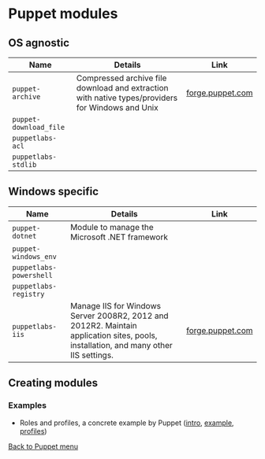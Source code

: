 # Puppet modules

## OS agnostic

| Name                    | Details                          | Link |
| ----------------------- | -------------------------------- | ---- |
| `puppet-archive`        | Compressed archive file download and extraction with native types/providers for Windows and Unix | [forge.puppet.com](https://forge.puppet.com/puppet/archive) |
| `puppet-download_file`  | | |
| `puppetlabs-acl`        | | |
| `puppetlabs-stdlib`     | | |

## Windows specific

| Name                    | Details                          | Link |
| ----------------------- | -------------------------------- | ---- |
| `puppet-dotnet`         | Module to manage the Microsoft .NET framework | | [forge.puppet.com](https://forge.puppet.com/puppet/dotnet) |
| `puppet-windows_env`    | | |
| `puppetlabs-powershell` | | |
| `puppetlabs-registry`   | | |
| `puppetlabs-iis`        | Manage IIS for Windows Server 2008R2, 2012 and 2012R2. Maintain application sites, pools, installation, and many other IIS settings. | [forge.puppet.com](https://forge.puppet.com/puppetlabs/iis) |

## Creating modules

### Examples

- Roles and profiles, a concrete example by Puppet ([intro](https://puppet.com/docs/pe/2017.2/r_n_p_intro.html), [example](https://puppet.com/docs/pe/2017.2/r_n_p_full_example.html), [profiles](https://puppet.com/docs/pe/2017.2/r_n_p_profiles.html))

[Back to Puppet menu](./readme.md)
